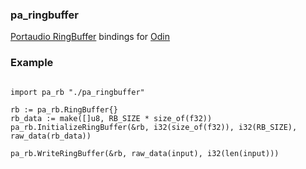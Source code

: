 ### pa_ringbuffer

[Portaudio RingBuffer](https://portaudio.com/docs/v19-doxydocs-dev/pa__ringbuffer_8h.html) bindings for [Odin](https://odin-lang.org/)

### Example
```odin

import pa_rb "./pa_ringbuffer"

rb := pa_rb.RingBuffer{}
rb_data := make([]u8, RB_SIZE * size_of(f32))
pa_rb.InitializeRingBuffer(&rb, i32(size_of(f32)), i32(RB_SIZE), raw_data(rb_data))

pa_rb.WriteRingBuffer(&rb, raw_data(input), i32(len(input)))

```
